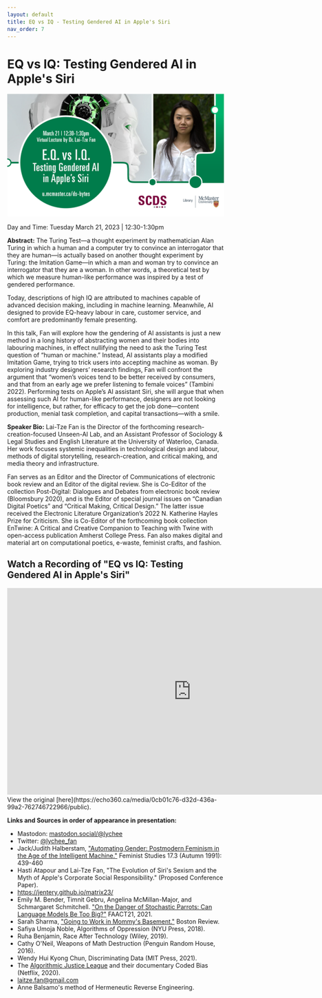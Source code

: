 ```yaml
---
layout: default
title: EQ vs IQ - Testing Gendered AI in Apple's Siri
nav_order: 7
---
```


# EQ vs IQ: Testing Gendered AI in Apple's Siri

<img src="assets/img/EQIQPoster.png" alt="Workshop Title Slide" width="720">

Day and Time: Tuesday March 21, 2023 | 12:30-1:30pm

**Abstract:** The Turing Test—a thought experiment by mathematician Alan Turing in which a human and a computer try to convince an interrogator that they are human—is actually based on another thought experiment by Turing: the Imitation Game—in which a man and woman try to convince an interrogator that they are a woman. In other words, a theoretical test by which we measure human-like performance was inspired by a test of gendered performance.

Today, descriptions of high IQ are attributed to machines capable of advanced decision making, including in machine learning. Meanwhile, AI designed to provide EQ-heavy labour in care, customer service, and comfort are predominantly female presenting.

In this talk, Fan will explore how the gendering of AI assistants is just a new method in a long history of abstracting women and their bodies into labouring machines, in effect nullifying the need to ask the Turing Test question of “human or machine.” Instead, AI assistants play a modified Imitation Game, trying to trick users into accepting machine as woman. By exploring industry designers’ research findings, Fan will confront the argument that “women’s voices tend to be better received by consumers, and that from an early age we prefer listening to female voices” (Tambini 2022). Performing tests on Apple’s AI assistant Siri, she will argue that when assessing such AI for human-like performance, designers are not looking for intelligence, but rather, for efficacy to get the job done—content production, menial task completion, and capital transactions—with a smile.

**Speaker Bio:** Lai-Tze Fan is the Director of the forthcoming research-creation-focused Unseen-AI Lab, and an Assistant Professor of Sociology & Legal Studies and English Literature at the University of Waterloo, Canada. Her work focuses systemic inequalities in technological design and labour, methods of digital storytelling, research-creation, and critical making, and media theory and infrastructure.

Fan serves as an Editor and the Director of Communications of electronic book review and an Editor of the digital review. She is Co-Editor of the collection Post-Digital: Dialogues and Debates from electronic book review (Bloomsbury 2020), and is the Editor of special journal issues on “Canadian Digital Poetics” and “Critical Making, Critical Design.” The latter issue received the Electronic Literature Organization’s 2022 N. Katherine Hayles Prize for Criticism. She is Co-Editor of the forthcoming book collection EnTwine: A Critical and Creative Companion to Teaching with Twine with open-access publication Amherst College Press. Fan also makes digital and material art on computational poetics, e-waste, feminist crafts, and fashion.

## Watch a Recording of "EQ vs IQ: Testing Gendered AI in Apple's Siri"

<iframe height="480" width="853" allowfullscreen frameborder=0 src="https://echo360.ca/media/0cb01c76-d32d-436a-99a2-762746722966/public"></iframe>
View the original [here](https://echo360.ca/media/0cb01c76-d32d-436a-99a2-762746722966/public).

**Links and Sources in order of appearance in presentation:** 
- Mastodon: [mastodon.social/@lychee](mastodon.social/@lychee)
- Twitter: [@lychee_fan](https://twitter.com/lychee_fan)
- Jack/Judith Halberstam, ["Automating Gender: Postmodern Feminism in the Age of the Intelligent Machine."](https://www.jstor.org/stable/3178281) Feminist Studies 17.3 (Autumn 1991): 439-460
- Hasti Atapour and Lai-Tze Fan, "The Evolution of Siri's Sexism and the Myth of Apple's Corporate Social Responsibility." (Proposed Conference Paper).
- https://jentery.github.io/matrix23/
- Emily M. Bender, Timnit Gebru, Angelina McMillan-Major, and Schmargaret Schmitchell. ["On the Danger of Stochastic Parrots: Can Language Models Be Too Big?"](https://dl.acm.org/doi/10.1145/3442188.3445922) FAACT21, 2021.
- Sarah Sharma, ["Going to Work in Mommy's Basement."](https://www.bostonreview.net/articles/sarah-sharma-programmers-mommys-basement/) Boston Review.
- Safiya Umoja Noble, Algorithms of Oppression (NYU Press, 2018). 
- Ruha Benjamin, Race After Technology (Wiley, 2019).
- Cathy O'Neil, Weapons of Math Destruction (Penguin Random House, 2016).
- Wendy Hui Kyong Chun, Discriminating Data (MIT Press, 2021).
- The [Algorithmic Justice League](https://www.ajl.org/) and their documentary Coded Bias (Netflix, 2020).
- laitze.fan@gmail.com
- Anne Balsamo's method of Hermeneutic Reverse Engineering.

